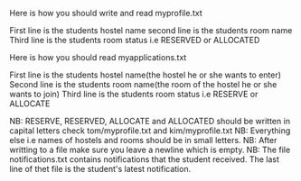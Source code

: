 Here is how you should write and read myprofile.txt

First line is the students hostel name
second line is the students room name
Third line is the students room status i.e  RESERVED or ALLOCATED

Here is how you should read myapplications.txt

First line is the students hostel name(the hostel he or she wants to enter)
Second line is the students room name(the room of the hostel he or she wants to join)
Third line is the students room status i.e RESERVE or ALLOCATE

NB: RESERVE, RESERVED, ALLOCATE and ALLOCATED should be written in capital letters check tom/myprofile.txt and kim/myprofile.txt
NB: Everything else i.e names of hostels and rooms should be in small letters.
NB: After writting to a file make sure you leave a newline which is empty.
NB: The file notifications.txt contains notifications that the student received. The last line of thet file is the student's latest notification.
